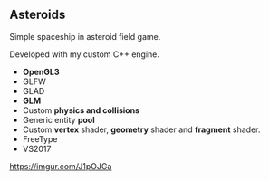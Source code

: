 ## Asteroids ##

Simple spaceship in asteroid field game.

Developed with my custom C++ engine.

* **OpenGL3**
* GLFW
* GLAD
* **GLM**
* Custom **physics and collisions**
* Generic entity **pool**
* Custom **vertex** shader, **geometry** shader and **fragment** shader.
* FreeType
* VS2017

https://imgur.com/J1pOJGa

